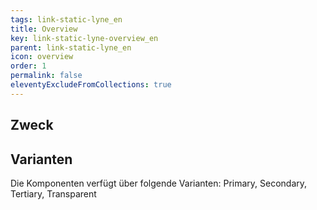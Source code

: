 ```yaml
---
tags: link-static-lyne_en
title: Overview
key: link-static-lyne-overview_en
parent: link-static-lyne_en
icon: overview
order: 1
permalink: false
eleventyExcludeFromCollections: true
---
```


## Zweck


## Varianten
Die Komponenten verfügt über folgende Varianten: Primary, Secondary, Tertiary, Transparent